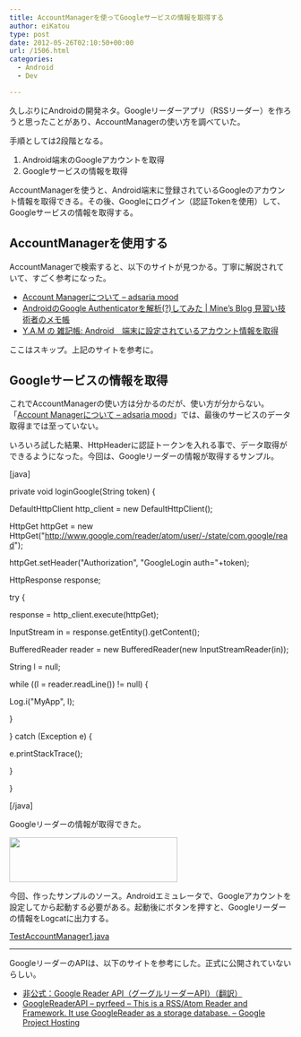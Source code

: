 ```yaml
---
title: AccountManagerを使ってGoogleサービスの情報を取得する
author: eiKatou
type: post
date: 2012-05-26T02:10:50+00:00
url: /1506.html
categories:
  - Android
  - Dev

---
```

久しぶりにAndroidの開発ネタ。Googleリーダーアプリ（RSSリーダー）を作ろうと思ったことがあり、AccountManagerの使い方を調べていた。

手順としては2段階となる。

  1. Android端末のGoogleアカウントを取得
  2. Googleサービスの情報を取得

AccountManagerを使うと、Android端末に登録されているGoogleのアカウント情報を取得できる。その後、Googleにログイン（認証Tokenを使用）して、Googleサービスの情報を取得する。

## AccountManagerを使用する

AccountManagerで検索すると、以下のサイトが見つかる。丁寧に解説されていて、すごく参考になった。

  * [Account Managerについて &#8211; adsaria mood][1]
  * [AndroidのGoogle Authenticatorを解析(?)してみた | Mine&#8217;s Blog 見習い技術者のメモ帳][2]
  * [Y.A.M の 雑記帳: Android　端末に設定されているアカウント情報を取得][3]

ここはスキップ。上記のサイトを参考に。 

## Googleサービスの情報を取得

これでAccountManagerの使い方は分かるのだが、使い方が分からない。「[Account Managerについて &#8211; adsaria mood][1]」では、最後のサービスのデータ取得までは至っていない。

いろいろ試した結果、HttpHeaderに認証トークンを入れる事で、データ取得ができるようになった。今回は、Googleリーダーの情報が取得するサンプル。

[java]
  
private void loginGoogle(String token) {
    
DefaultHttpClient http_client = new DefaultHttpClient();

HttpGet httpGet = new HttpGet("http://www.google.com/reader/atom/user/-/state/com.google/read");
    
httpGet.setHeader("Authorization", "GoogleLogin auth="+token);
    
HttpResponse response;
    
try {
      
response = http_client.execute(httpGet);
      
InputStream in = response.getEntity().getContent();
      
BufferedReader reader = new BufferedReader(new InputStreamReader(in));
      
String l = null;
      
while ((l = reader.readLine()) != null) {
        
Log.i("MyApp", l);
      
}
    
} catch (Exception e) {
      
e.printStackTrace();
    
}
  
}
  
[/java] 

Googleリーダーの情報が取得できた。
  
[<img src="http://eikatou.net/blog/wp-content/uploads/2012/05/20120526a-300x80.png" alt="" title="20120526a" width="300" height="80" class="alignnone size-medium wp-image-1513" srcset="/uploads/2012/05/20120526a-300x80.png 300w, /uploads/2012/05/20120526a-1024x273.png 1024w, /uploads/2012/05/20120526a-500x133.png 500w, /uploads/2012/05/20120526a.png 1055w" sizes="(max-width: 300px) 100vw, 300px" />][4] 

今回、作ったサンプルのソース。Androidエミュレータで、Googleアカウントを設定してから起動する必要がある。起動後にボタンを押すと、Googleリーダーの情報をLogcatに出力する。
  
[TestAccountManager1.java][5]

* * *

GoogleリーダーのAPIは、以下のサイトを参考にした。正式に公開されていないらしい。

  * [非公式：Google Reader API（グーグルリーダーAPI）（翻訳）][6]
  * [GoogleReaderAPI &#8211; pyrfeed &#8211; This is a RSS/Atom Reader and Framework. It use GoogleReader as a storage database. &#8211; Google Project Hosting][7]

 [1]: http://d.hatena.ne.jp/adsaria/20101012/1286886888
 [2]: http://blog.mine-studio.com/2011/01/android%E3%81%AEgoogle-authenticator%E3%82%92%E8%A7%A3%E6%9E%90%E3%81%97%E3%81%A6%E3%81%BF%E3%81%9F/
 [3]: http://y-anz-m.blogspot.jp/2010/09/android_23.html
 [4]: http://eikatou.net/blog/wp-content/uploads/2012/05/20120526a.png
 [5]: http://eikatou.net/blog/wp-content/uploads/2012/05/TestAccountManager1.java_.zip
 [6]: http://colo-ri.jp/develop/2009/12/google-reader-apiapi.html
 [7]: http://code.google.com/p/pyrfeed/wiki/GoogleReaderAPI
